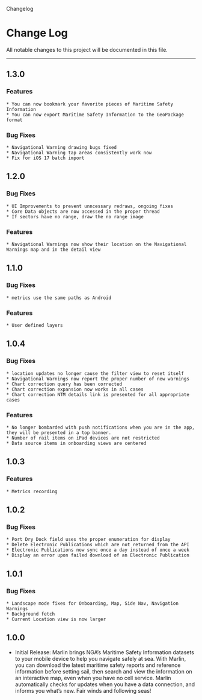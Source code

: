 Changelog

# Change Log
All notable changes to this project will be documented in this file.

---
## 1.3.0
 ### Features
    * You can now bookmark your favorite pieces of Maritime Safety Information
    * You can now export Maritime Safety Information to the GeoPackage format
 ### Bug Fixes
    * Navigational Warning drawing bugs fixed
    * Navigational Warning tap areas consistently work now
    * Fix for iOS 17 batch import
## 1.2.0
 ### Bug Fixes
    * UI Improvements to prevent unncessary redraws, ongoing fixes
    * Core Data objects are now accessed in the proper thread
    * If sectors have no range, draw the no range image
 ### Features
    * Navigational Warnings now show their location on the Navigational Warnings map and in the detail view
## 1.1.0
 ### Bug Fixes
    * metrics use the same paths as Android
 ### Features
    * User defined layers
    
## 1.0.4
 ### Bug Fixes
    * location updates no longer cause the filter view to reset itself
    * Navigational Warnings now report the proper number of new warnings
    * Chart correction query has been corrected
    * Chart correction expansion now works in all cases
    * Chart correction NTM details link is presented for all appropriate cases
 ### Features
    * No longer bombarded with push notifications when you are in the app, they will be presented in a top banner.
    * Number of rail items on iPad devices are not restricted
    * Data source items in onboarding views are centered
    
## 1.0.3
 ### Features
    * Metrics recording

## 1.0.2
  ### Bug Fixes
    * Port Dry Dock field uses the proper enumeration for display
    * Delete Electronic Publications which are not returned from the API 
    * Electronic Publications now sync once a day instead of once a week
    * Display an error upon failed download of an Electronic Publication

## 1.0.1
  ### Bug Fixes
    * Landscape mode fixes for Onboarding, Map, Side Nav, Navigation Warnings
    * Background fetch
    * Current Location view is now larger

## 1.0.0
  * Initial Release: Marlin brings NGA’s Maritime Safety Information datasets to your mobile device to help you navigate safely at sea. With Marlin, you can download the latest maritime safety reports and reference information before setting sail, then search and view the information on an interactive map, even when you have no cell service. Marlin automatically checks for updates when you have a data connection, and informs you what’s new.
  Fair winds and following seas!
